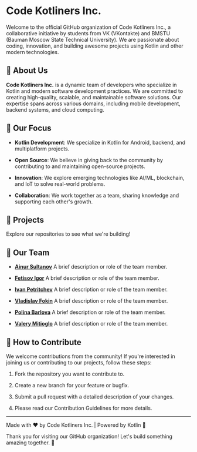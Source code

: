 
# Code Kotliners Inc.
Welcome to the official GitHub organization of Code Kotliners Inc., a collaborative initiative by students from VK (VKontakte) and BMSTU (Bauman Moscow State Technical University). We are passionate about coding, innovation, and building awesome projects using Kotlin and other modern technologies.

## 🚀 About Us

**Code Kotliners Inc.** is a dynamic team of developers who specialize in Kotlin and modern software development practices. We are committed to creating high-quality, scalable, and maintainable software solutions. Our expertise spans across various domains, including mobile development, backend systems, and cloud computing.

## 🌟 Our Focus
- **Kotlin Development**: We specialize in Kotlin for Android, backend, and multiplatform projects.

- **Open Source**: We believe in giving back to the community by contributing to and maintaining open-source projects.

- **Innovation**: We explore emerging technologies like AI/ML, blockchain, and IoT to solve real-world problems.

- **Collaboration**: We work together as a team, sharing knowledge and supporting each other's growth.

## 📂 Projects
Explore our repositories to see what we're building!

## 🚀 Our Team

- **[Ainur Sultanov](https://github.com/yorickyeng)**
  A brief description or role of the team member.

- **[Fetisov Igor](https://github.com/Fetisyony)**
  A brief description or role of the team member.

- **[Ivan Petritchev](https://github.com/IvanCRA)**
  A brief description or role of the team member.

- **[Vladislav Fokin](https://github.com/mareliberum)**
  A brief description or role of the team member.

- **[Polina Barlova](https://github.com/pulkabarlova)**
  A brief description or role of the team member.

- **[Valery Mitioglo](https://github.com/val3rkq)**
  A brief description or role of the team member.

## 🤝 How to Contribute
We welcome contributions from the community! If you're interested in joining us or contributing to our projects, follow these steps:

1. Fork the repository you want to contribute to.

2. Create a new branch for your feature or bugfix.

3. Submit a pull request with a detailed description of your changes.

4. Please read our Contribution Guidelines for more details.

---

Made with ❤️ by Code Kotliners Inc. | Powered by Kotlin 🚀

Thank you for visiting our GitHub organization! Let's build something amazing together. 🚀
